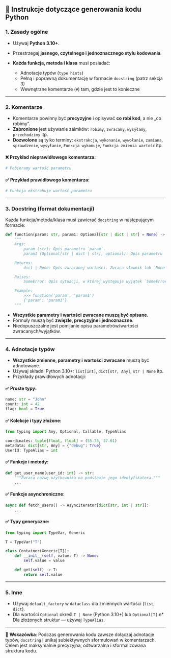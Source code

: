 ## 📘 Instrukcje dotyczące generowania kodu Python

### 1. Zasady ogólne

*   Używaj **Python 3.10+**.
*   Przestrzegaj **jasnego, czytelnego i jednoznacznego stylu kodowania**.
*   **Każda funkcja, metoda i klasa** musi posiadać:

    *   Adnotacje typów (`type hints`)
    *   Pełną i poprawną dokumentację w formacie `docstring` (patrz sekcja 3)
    *   Wewnętrzne komentarze (`#`) tam, gdzie jest to konieczne

---

### 2. Komentarze

*   Komentarze powinny być **precyzyjne** i opisywać **co robi kod**, a nie „co robimy”.
*   **Zabronione** jest używanie zaimków: `robimy`, `zwracamy`, `wysyłamy`, `przechodzimy` itp.
*   **Dozwolone** są tylko terminy: `ekstrakcja`, `wykonanie`, `wywołanie`, `zamiana`, `sprawdzenie`, `wysyłanie`, `Funkcja wykonuje`, `Funkcja zmienia wartość` itp.

#### ❌ Przykład nieprawidłowego komentarza:

```python
# Pobieramy wartość parametru
```

#### ✅ Przykład prawidłowego komentarza:

```python
# Funkcja ekstrahuje wartość parametru
```

---

### 3. Docstring (format dokumentacji)

Każda funkcja/metoda/klasa musi zawierać `docstring` w następującym formacie:

```python
def function(param: str, param1: Optional[str | dict | str] = None) -> dict | None:
    """
    Args:
        param (str): Opis parametru `param`.
        param1 (Optional[str | dict | str], optional): Opis parametru `param1`. Domyślnie `None`.

    Returns:
        dict | None: Opis zwracanej wartości. Zwraca słownik lub `None`.

    Raises:
        SomeError: Opis sytuacji, w której występuje wyjątek `SomeError`.

    Example:
        >>> function('param', 'param1')
        {'param': 'param1'}
    """
```

*   **Wszystkie parametry i wartości zwracane muszą być opisane.**
*   Formuły muszą być **zwięzłe, precyzyjne i jednoznaczne**.
*   Niedopuszczalne jest pomijanie opisu parametrów/wartości zwracanych/wyjątków.

---

### 4. Adnotacje typów

*   **Wszystkie zmienne, parametry i wartości zwracane** muszą być adnotowane.
*   Używaj składni Python 3.10+: `list[int]`, `dict[str, Any]`, `str | None` itp.
*   Przykłady prawidłowych adnotacji:

#### ✅ Proste typy:

```python
name: str = "John"
count: int = 42
flag: bool = True
```

#### ✅ Kolekcje i typy złożone:

```python
from typing import Any, Optional, Callable, TypeAlias

coordinates: tuple[float, float] = (55.75, 37.61)
metadata: dict[str, Any] = {"debug": True}
UserId: TypeAlias = int
```

#### ✅ Funkcje i metody:

```python
def get_user_name(user_id: int) -> str:
    """Zwraca nazwę użytkownika na podstawie jego identyfikatora."""
    ...
```

#### ✅ Funkcje asynchroniczne:

```python
async def fetch_users() -> AsyncIterator[dict[str, int | str]]:
    ...
```

#### ✅ Typy generyczne:

```python
from typing import TypeVar, Generic

T = TypeVar("T")

class Container(Generic[T]):
    def __init__(self, value: T) -> None:
        self.value = value

    def get(self) -> T:
        return self.value
```

---

### 5. Inne

*   Używaj `default_factory` w `dataclass` dla zmiennych wartości (`list`, `dict`).
*   Dla wartości `Optional` określ `T | None` (Python 3.10+) lub `Optional[T]`.n*   Dla złożonych struktur — używaj `TypeAlias`.

---

📌 **Wskazówka**: Podczas generowania kodu zawsze dołączaj adnotacje typów, `docstring` i unikaj subiektywnych sformułowań w komentarzach. Celem jest maksymalnie precyzyjna, odtwarzalna i sformalizowana struktura kodu.
